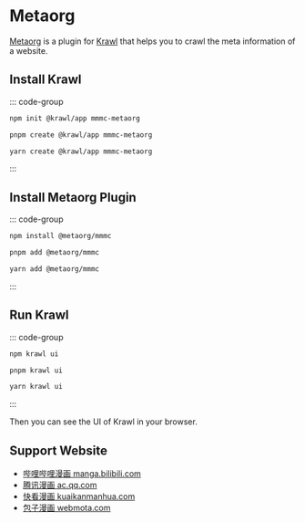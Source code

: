 # Metaorg

[Metaorg](https://github.com/blackcater-labs/metaorg) is a plugin for [Krawl](https://krawl.blackcater.org) that helps you to crawl the meta information of a website.

## Install Krawl

::: code-group

```bash [npm]
npm init @krawl/app mmmc-metaorg
```

```bash [pnpm]
pnpm create @krawl/app mmmc-metaorg
```

```bash [yarn]
yarn create @krawl/app mmmc-metaorg
```

:::

## Install Metaorg Plugin

::: code-group

```bash [npm]
npm install @metaorg/mmmc
```

```bash [pnpm]
pnpm add @metaorg/mmmc
```

```bash [yarn]
yarn add @metaorg/mmmc
```

:::

## Run Krawl

::: code-group

```bash [npm]
npm krawl ui
```

```bash [pnpm]
pnpm krawl ui
```

```bash [yarn]
yarn krawl ui
```

:::

Then you can see the UI of Krawl in your browser.

## Support Website

- [哔哩哔哩漫画 manga.bilibili.com](https://manga.bilibili.com/)
- [腾讯漫画 ac.qq.com](https://ac.qq.com/)
- [快看漫画 kuaikanmanhua.com](https://www.kuaikanmanhua.com/)
- [包子漫画 webmota.com](https://www.webmota.com/)
